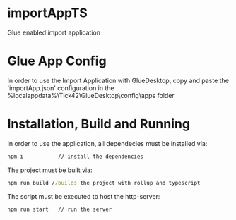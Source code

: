 # importAppTS
Glue enabled import application

# Glue App Config
In order to use the Import Application with GlueDesktop, copy and paste the 'importApp.json' configuration in the %localappdata%\Tick42\GlueDesktop\config\apps folder

# Installation, Build and Running
In order to use the application, all dependecies must be installed via:
```cmd
npm i           // install the dependencies
```
The project must be built via:
```cmd
npm run build //builds the project with rollup and typescript
```
The script must be executed to host the http-server:
```cmd
npm run start   // run the server
```
